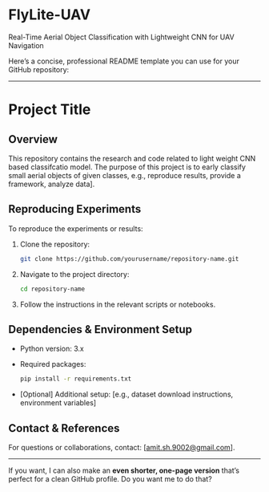 # FlyLite-UAV
Real-Time Aerial Object Classification with Lightweight CNN for UAV Navigation


Here’s a concise, professional README template you can use for your GitHub repository:

---

# Project Title

## Overview

This repository contains the research and code related to light weight CNN based classifcatio model. The purpose of this project is to early classify small aerial objects of given classes, e.g., reproduce results, provide a framework, analyze data].

## Reproducing Experiments

To reproduce the experiments or results:

1. Clone the repository:

   ```bash
   git clone https://github.com/yourusername/repository-name.git
   ```
2. Navigate to the project directory:

   ```bash
   cd repository-name
   ```
3. Follow the instructions in the relevant scripts or notebooks.

## Dependencies & Environment Setup

* Python version: 3.x
* Required packages:

  ```bash
  pip install -r requirements.txt
  ```
* [Optional] Additional setup: [e.g., dataset download instructions, environment variables]

## Contact & References

For questions or collaborations, contact: [amit.sh.9002@gmail.com].


---

If you want, I can also make an **even shorter, one-page version** that’s perfect for a clean GitHub profile. Do you want me to do that?

